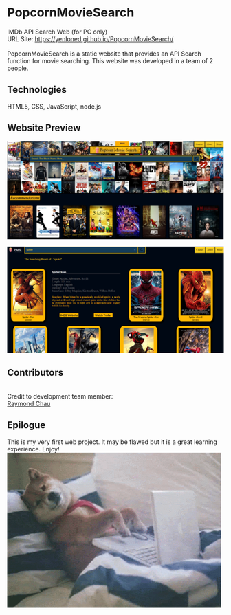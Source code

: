 # PopcornMovieSearch
IMDb API Search Web (for PC only)
<br>URL Site: https://yenloned.github.io/PopcornMovieSearch/
<br>
<br> PopcornMovieSearch is a static website that provides an API Search function for movie searching. This website was developed in a team of 2 people.
## Technologies
HTML5, CSS, JavaScript, node.js
<br>
## Website Preview

![PREVIEW!](Preview.png)

![PREVIEW!](Preview2.png)


## Contributors
<br>Credit to development team member:
<br>[Raymond Chau](https://github.com/Raymondchau1022)

## Epilogue
This is my very first web project. It may be flawed but it is a great learning experience. Enjoy!
![CAT](itdog.gif)
